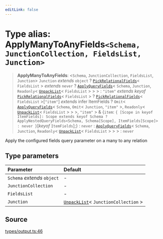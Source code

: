 ```yaml
---
editLink: false
---
```


# Type alias: ApplyManyToAnyFields`<Schema, JunctionCollection, FieldsList, Junction>`

> **ApplyManyToAnyFields**: \<`Schema`, `JunctionCollection`, `FieldsList`, `Junction`\> `Junction` _extends_ `object` ?
> [`PickRelationalFields`](type-alias.PickRelationalFields.md)\< `FieldsList` \> _extends_ `never` ?
> [`ApplyQueryFields`](type-alias.ApplyQueryFields.md)\< `Schema`, `Junction`, `Readonly`\<
> [`UnpackList`](type-alias.UnpackList.md)\< `FieldsList` \> \> \> : `"item"` _extends_ _keyof_
> [`PickRelationalFields`](type-alias.PickRelationalFields.md)\< `FieldsList` \> ?
> [`PickRelationalFields`](type-alias.PickRelationalFields.md)\< `FieldsList` \>[`"item"`] _extends_ infer ItemFields ?
> `Omit`\< [`ApplyQueryFields`](type-alias.ApplyQueryFields.md)\< `Schema`, `Omit`\< `Junction`, `"item"` \>,
> `Readonly`\< [`UnpackList`](type-alias.UnpackList.md)\< `FieldsList` \> \> \>, `"item"` \> & \{`item`:
> `{ [Scope in keyof ItemFields]: Scope extends keyof Schema ? ApplyNestedQueryFields<Schema, Schema[Scope], ItemFields[Scope]> : never }`[*keyof*
> `ItemFields`];} : `never` : [`ApplyQueryFields`](type-alias.ApplyQueryFields.md)\< `Schema`, `Junction`, `Readonly`\<
> [`UnpackList`](type-alias.UnpackList.md)\< `FieldsList` \> \> \> : `never`

Apply the configured fields query parameter on a many to any relation

## Type parameters

| Parameter                   | Default                                                            |
| :-------------------------- | :----------------------------------------------------------------- |
| `Schema` _extends_ `object` | -                                                                  |
| `JunctionCollection`        | -                                                                  |
| `FieldsList`                | -                                                                  |
| `Junction`                  | [`UnpackList`](type-alias.UnpackList.md)\< `JunctionCollection` \> |

## Source

[types/output.ts:46](https://github.com/directus/directus/blob/7789a6c53/sdk/src/types/output.ts#L46)
